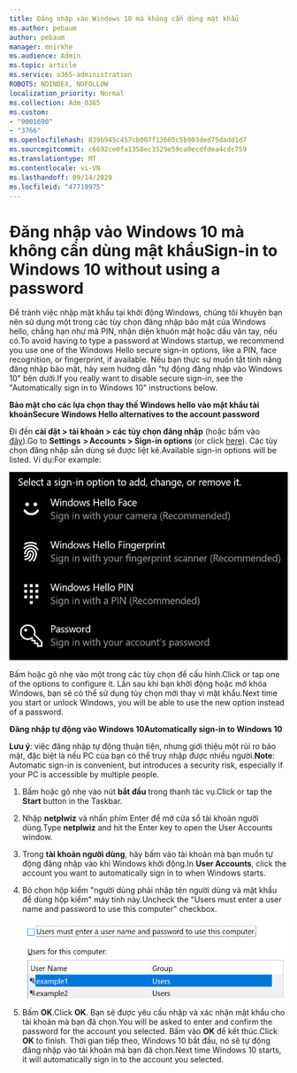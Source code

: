 ```yaml
---
title: Đăng nhập vào Windows 10 mà không cần dùng mật khẩu
ms.author: pebaum
author: pebaum
manager: mnirkhe
ms.audience: Admin
ms.topic: article
ms.service: o365-administration
ROBOTS: NOINDEX, NOFOLLOW
localization_priority: Normal
ms.collection: Adm_O365
ms.custom:
- "9001690"
- "3766"
ms.openlocfilehash: 839b945c457cb007f13605c5b903ded75dadd1d7
ms.sourcegitcommit: c6692ce0fa1358ec3529e59ca0ecdfdea4cdc759
ms.translationtype: MT
ms.contentlocale: vi-VN
ms.lasthandoff: 09/14/2020
ms.locfileid: "47719975"
---
```

# <a name="sign-in-to-windows-10-without-using-a-password"></a><span data-ttu-id="8b48d-102">Đăng nhập vào Windows 10 mà không cần dùng mật khẩu</span><span class="sxs-lookup"><span data-stu-id="8b48d-102">Sign-in to Windows 10 without using a password</span></span>

<span data-ttu-id="8b48d-103">Để tránh việc nhập mật khẩu tại khởi động Windows, chúng tôi khuyên bạn nên sử dụng một trong các tùy chọn đăng nhập bảo mật của Windows hello, chẳng hạn như mã PIN, nhận diện khuôn mặt hoặc dấu vân tay, nếu có.</span><span class="sxs-lookup"><span data-stu-id="8b48d-103">To avoid having to type a password at Windows startup, we recommend you use one of the Windows Hello secure sign-in options, like a PIN, face recognition, or fingerprint, if available.</span></span> <span data-ttu-id="8b48d-104">Nếu bạn thực sự muốn tắt tính năng đăng nhập bảo mật, hãy xem hướng dẫn "tự động đăng nhập vào Windows 10" bên dưới.</span><span class="sxs-lookup"><span data-stu-id="8b48d-104">If you really want to disable secure sign-in, see the "Automatically sign in to Windows 10" instructions below.</span></span>

<span data-ttu-id="8b48d-105">**Bảo mật cho các lựa chọn thay thế Windows hello vào mật khẩu tài khoản**</span><span class="sxs-lookup"><span data-stu-id="8b48d-105">**Secure Windows Hello alternatives to the account password**</span></span>

<span data-ttu-id="8b48d-106">Đi đến **cài đặt > tài khoản > các tùy chọn đăng nhập** (hoặc bấm vào [đây](ms-settings:signinoptions?activationSource=GetHelp)).</span><span class="sxs-lookup"><span data-stu-id="8b48d-106">Go to **Settings  > Accounts > Sign-in options** (or click [here](ms-settings:signinoptions?activationSource=GetHelp)).</span></span> <span data-ttu-id="8b48d-107">Các tùy chọn đăng nhập sẵn dùng sẽ được liệt kê.</span><span class="sxs-lookup"><span data-stu-id="8b48d-107">Available sign-in options will be listed.</span></span> <span data-ttu-id="8b48d-108">Ví dụ:</span><span class="sxs-lookup"><span data-stu-id="8b48d-108">For example:</span></span>

![Các tùy chọn đăng nhập.](media/sign-in-options.png)

<span data-ttu-id="8b48d-110">Bấm hoặc gõ nhẹ vào một trong các tùy chọn để cấu hình.</span><span class="sxs-lookup"><span data-stu-id="8b48d-110">Click or tap one of the options to configure it.</span></span> <span data-ttu-id="8b48d-111">Lần sau khi bạn khởi động hoặc mở khóa Windows, bạn sẽ có thể sử dụng tùy chọn mới thay vì mật khẩu.</span><span class="sxs-lookup"><span data-stu-id="8b48d-111">Next time you start or unlock Windows, you will be able to use the new option instead of a password.</span></span> 

<span data-ttu-id="8b48d-112">**Đăng nhập tự động vào Windows 10**</span><span class="sxs-lookup"><span data-stu-id="8b48d-112">**Automatically sign-in to Windows 10**</span></span>

<span data-ttu-id="8b48d-113">**Lưu ý**: việc đăng nhập tự động thuận tiện, nhưng giới thiệu một rủi ro bảo mật, đặc biệt là nếu PC của bạn có thể truy nhập được nhiều người.</span><span class="sxs-lookup"><span data-stu-id="8b48d-113">**Note**: Automatic sign-in is convenient, but introduces a security risk, especially if your PC is accessible by multiple people.</span></span> 

1. <span data-ttu-id="8b48d-114">Bấm hoặc gõ nhẹ vào nút **bắt đầu** trong thanh tác vụ.</span><span class="sxs-lookup"><span data-stu-id="8b48d-114">Click or tap the **Start** button in the Taskbar.</span></span>

2. <span data-ttu-id="8b48d-115">Nhập **netplwiz** và nhấn phím Enter để mở cửa sổ tài khoản người dùng.</span><span class="sxs-lookup"><span data-stu-id="8b48d-115">Type **netplwiz** and hit the Enter key to open the User Accounts window.</span></span>

3. <span data-ttu-id="8b48d-116">Trong **tài khoản người dùng**, hãy bấm vào tài khoản mà bạn muốn tự động đăng nhập vào khi Windows khởi động.</span><span class="sxs-lookup"><span data-stu-id="8b48d-116">In **User Accounts**, click the account you want to automatically sign in to when Windows starts.</span></span>

4. <span data-ttu-id="8b48d-117">Bỏ chọn hộp kiểm "người dùng phải nhập tên người dùng và mật khẩu để dùng hộp kiểm" máy tính này.</span><span class="sxs-lookup"><span data-stu-id="8b48d-117">Uncheck the "Users must enter a user name and password to use this computer" checkbox.</span></span>

    ![Người dùng phải nhập tùy chọn tên người dùng và mật khẩu.](media/users-must-enter-username.png)

5. <span data-ttu-id="8b48d-119">Bấm **OK**.</span><span class="sxs-lookup"><span data-stu-id="8b48d-119">Click **OK**.</span></span> <span data-ttu-id="8b48d-120">Bạn sẽ được yêu cầu nhập và xác nhận mật khẩu cho tài khoản mà bạn đã chọn.</span><span class="sxs-lookup"><span data-stu-id="8b48d-120">You will be asked to enter and confirm the password for the account you selected.</span></span> <span data-ttu-id="8b48d-121">Bấm vào **OK** để kết thúc.</span><span class="sxs-lookup"><span data-stu-id="8b48d-121">Click **OK** to finish.</span></span> <span data-ttu-id="8b48d-122">Thời gian tiếp theo, Windows 10 bắt đầu, nó sẽ tự động đăng nhập vào tài khoản mà bạn đã chọn.</span><span class="sxs-lookup"><span data-stu-id="8b48d-122">Next time Windows 10 starts, it will automatically sign in to the account you selected.</span></span>
